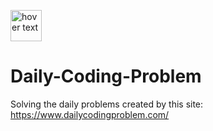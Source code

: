 <p ><img src="https://pbs.twimg.com/profile_images/980694592151523328/0RI8hKGP.jpg" width="50" title="hover text"><h1> Daily-Coding-Problem  </h1></p>

Solving the daily problems created by this site: https://www.dailycodingproblem.com/ 
